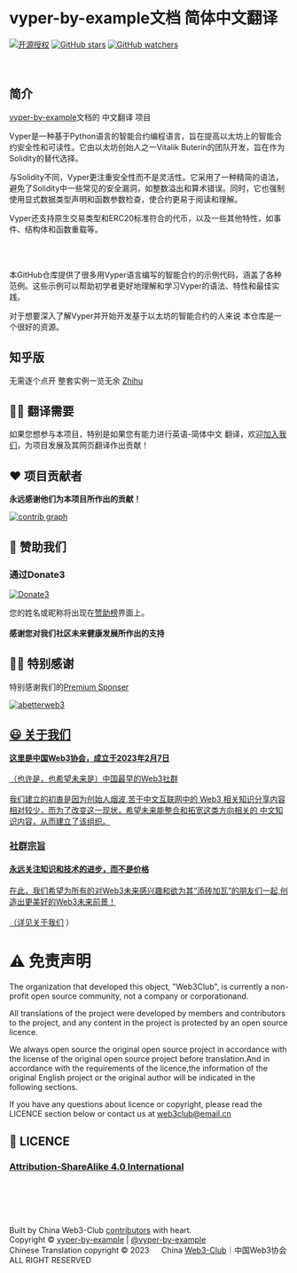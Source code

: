 # vyper-by-example文档 简体中文翻译

[![开源授权](https://img.shields.io/github/license/Web3-Club/vyper-by-example_Chinese)](https://github.com/Web3-Club/vyper-by-example_Chinese)                                                                                      [![GitHub stars](https://img.shields.io/github/stars/Web3-Club/vyper-by-example_Chinese.svg?style=social&label=Stars)](https://github.com/Web3-Club/vyper-by-example_Chinese)                                   [![GitHub watchers](https://img.shields.io/github/watchers/Web3-Club/vyper-by-example_Chinese.svg?style=social&label=Watch)](https://github.com/Web3-Club/vyper-by-example_Chinese)<br><br><br>


## 简介
[vyper-by-example](https://vyper-by-example.org/)文档的 中文翻译 项目<br> 

Vyper是一种基于Python语言的智能合约编程语言，旨在提高以太坊上的智能合约安全性和可读性。它由以太坊创始人之一Vitalik Buterin的团队开发，旨在作为Solidity的替代选择。

与Solidity不同，Vyper更注重安全性而不是灵活性。它采用了一种精简的语法，避免了Solidity中一些常见的安全漏洞，如整数溢出和算术错误。同时，它也强制使用显式数据类型声明和函数参数检查，使合约更易于阅读和理解。

Vyper还支持原生交易类型和ERC20标准符合的代币，以及一些其他特性，如事件、结构体和函数重载等。

<br>
<br>

本GitHub仓库提供了很多用Vyper语言编写的智能合约的示例代码，涵盖了各种范例。这些示例可以帮助初学者更好地理解和学习Vyper的语法、特性和最佳实践。

对于想要深入了解Vyper并开始开发基于以太坊的智能合约的人来说 本仓库是一个很好的资源。


## 知乎版
无需逐个点开 整套实例一览无余
[Zhihu](https://zhuanlan.zhihu.com/p/632222840?)

## ✍🏻 翻译需要
如果您想参与本项目，特别是如果您有能力进行英语-简体中文 翻译，欢迎[加入我们](https://github.com/Web3-Club/Intro./blob/main/Join%20club.md)，为项目发展及其网页翻译作出贡献！

     
## ❤️ 项目贡献者
**永远感谢他们为本项目所作出的贡献！**

[![contrib graph](https://contrib.rocks/image?repo=Web3-Club/vyper-by-example_Chinese)](https://github.com/Web3-Club/vyper-by-example_Chinese/graphs/contributors)

## 💐 赞助我们 
### 通过Donate3

<a href="https://www.donate3.xyz/donateTo?cid=bafkreif5ecvwp7vanir2geib43nws7zvaac46rvlryzwwm47knutcv6xee"><img src="https://github.com/Web3-Club/solidity-by-example_Chinese/assets/76860915/22d0fc03-ff8e-405e-942e-b6d1675b2d60" alt="Donate3"></a>


您的姓名或昵称将出现在[赞助榜](https://github.com/Web3-Club/Sponsor)界面上。<br>  
**感谢您对我们社区未来健康发展所作出的支持**


## 👏🏻 特别感谢 
特别感谢我们的[Premium Sponser](https://github.com/Web3-Club/Sponsor/blob/main/Premium%20sponsors.md)

<a href="https://abetterweb3.notion.site"><img src="https://user-images.githubusercontent.com/76860915/220133607-dddc3468-0cda-4065-bce3-3b275dfe6ad1.png" alt="abetterweb3">

  
## 😃 关于我们 
**这里是中国Web3协会，成立于2023年2月7日**<br>  
（也许是，也希望未来是）中国最早的Web3社群<br>  
我们建立的初衷是因为创始人烟波,苦于中文互联网中的 Web3 相关知识分享内容相对较少，而为了改变这一现状，希望未来能整合和拓宽这类方向相关的 中文知识内容，从而建立了该组织。<br>  

### **社群宗旨**   
#### **永远关注知识和技术的进步，而不是价格**<br>   
在此，我们希望为所有的对Web3未来感兴趣和欲为其“添砖加瓦”的朋友们一起,创造出更美好的Web3未来前景！<br>  
（详见[关于我们](https://github.com/Web3-Club/Intro.#%E7%AE%80%E4%BB%8B) ）
     
# ⚠️ 免责声明

The organization that developed this object, "Web3Club", is currently a non-profit open source community, not a company or corporationand.

All translations of the project were developed by members and contributors to the project, and any content in the project is protected by an open source licence.

  
We always open source the original open source project in accordance with the license of the original open source project before translation.And in accordance with the requirements of the licence,the information of the original English project or the original author will be indicated in the following sections.

If you have any questions about licence or copyright, please read the LICENCE section below or contact us at web3club@email.cn 

## 📖 LICENCE
### [Attribution-ShareAlike 4.0 International](https://creativecommons.org/licenses/by-sa/4.0/legalcode)<br><br><br><br><br>  
Built by China Web3-Club [contributors](https://github.com/Web3-Club/vyper-by-example_Chinese/graphs/contributors) with heart.  
Copyright © [vyper-by-example](https://vyper-by-example.org/) | [@vyper-by-example](https://github.com/vyper-by-example) <br> 
Chinese Translation copyright © 2023 &emsp; China [Web3-Club](https://github.com/Web3-Club)｜中国Web3协会  
ALL RIGHT RESERVED  


     
